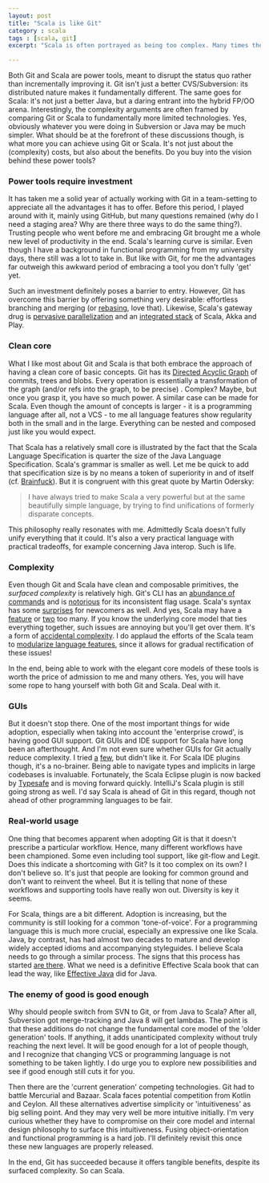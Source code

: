 ```yaml
---
layout: post
title: "Scala is like Git" 
category : scala 
tags : [scala, git]
excerpt: "Scala is often portrayed as being too complex. Many times these discussions about complexity remind me of similar arguments around the complexity of Git. I know, the comparison between a source control system and a programming language falls flat quickly when pushed too hard. But bear with me, because I do believe it can put the Scala complexity discussion in a new perspective."

---
```


Both Git and Scala are power tools, meant to disrupt the status quo rather than incrementally improving it. Git isn't just a better CVS/Subversion: its distributed nature makes it fundamentally different. The same goes for Scala: it's not just a better Java, but a daring entrant into the hybrid FP/OO arena. Interestingly, the complexity arguments are often framed by comparing Git or Scala to fundamentally more limited technologies. Yes, obviously whatever you were doing in Subversion or Java may be much simpler. What should be at the forefront of these discussions though, is what more you can achieve using Git or Scala. It's not just about the (complexity) costs, but also about the benefits. Do you buy into the vision behind these power tools?

### Power tools require investment
It has taken me a solid year of actually working with Git in a team-setting to appreciate all the advantages it has to offer. Before this period, I played around with it, mainly using GitHub, but many questions remained (why do I need a staging area? Why are there three ways to do the same thing?). Trusting people who went before me and embracing Git brought me a whole new level of productivity in the end. Scala's learning curve is similar. Even though I have a background in functional programming from my university days, there still was a lot to take in. But like with Git, for me the advantages far outweigh this awkward period of embracing a tool you don't fully 'get' yet.

Such an investment definitely poses a barrier to entry. However, Git has overcome this barrier by offering something very desirable: effortless branching and merging (or [rebasing](http://git-scm.com/book/en/Git-Branching-Rebasing), love that). Likewise, Scala's gateway drug is [pervasive parallelization](http://lampwww.epfl.ch/~phaller/upmarc/) and an [integrated stack](http://typesafe.com/stack) of Scala, Akka and Play. 

### Clean core
What I like most about Git and Scala is that both embrace the approach of having a clean core of basic concepts. Git has its [Directed Acyclic Graph](http://eagain.net/articles/git-for-computer-scientists/) of commits, trees and blobs. Every operation is essentially a transformation of the graph (and/or refs into the graph, to be precise) . Complex? Maybe, but once you grasp it, you have so much power. A similar case can be made for Scala. Even though the amount of concepts is larger - it is a programming language after all, not a VCS - to me all language features show regularity both in the small and in the large. Everything can be nested and composed just like you would expect. 

That Scala has a relatively small core is illustrated by the fact that the Scala Language Specification is quarter the size of the Java Language Specification. Scala's grammar is smaller as well. Let me be quick to add that specification size is by no means a token of superiority in and of itself (cf. [Brainfuck](http://progopedia.com/language/brainfuck/)). But it is congruent with this great quote by Martin Odersky:

> I have always tried to make Scala a very powerful but at the same beautifully simple language, by trying to find unifications of formerly disparate concepts.

This philosophy really resonates with me. Admittedly Scala doesn't fully unify everything that it could. It's also a very practical language with practical tradeoffs, for example concerning Java interop. Such is life.

### Complexity
Even though Git and Scala have clean and composable primitives, the _surfaced complexity_ is relatively high. Git's CLI has an [abundance of commands](http://stackoverflow.com/questions/7866353/git-list-all-available-commands) and is [notorious](http://steveko.wordpress.com/2012/02/24/10-things-i-hate-about-git/) for its inconsistent flag usage. Scala's syntax has some [surprises](http://www.slideshare.net/normation/scala-dreaded) for newcomers as well. And yes, Scala may have a [feature](http://programmers.stackexchange.com/questions/179699/whats-the-problem-with-scalas-xml-literals) or [two](http://stackoverflow.com/questions/13011204/scalas-postfix-ops) too many. If you know the underlying core model that ties everything together, such issues are annoying but you'll get over them. It's a form of [accidental complexity](http://c2.com/cgi/wiki?AccidentalComplexity). I do applaud the efforts of the Scala team to [modularize language features](http://docs.scala-lang.org/sips/pending/modularizing-language-features.html), since it allows for gradual rectification of these issues!

In the end, being able to work with the elegant core models of these tools is worth the price of admission to me and many others. Yes, you will have some rope to hang yourself with both Git and Scala. Deal with it.

### GUIs
But it doesn't stop there. One of the most important things for wide adoption, especially when taking into account the 'enterprise crowd', is having good GUI support. Git GUIs and IDE support for Scala have long been an afterthought. And I'm not even sure whether GUIs for Git actually reduce complexity. I tried [a](http://code.google.com/p/gitextensions/) [few](http://code.google.com/p/tortoisegit/), but didn't like it. For Scala IDE plugins though, it's a no-brainer. Being able to navigate types and implicits in large codebases is invaluable. Fortunately, the Scala Eclipse plugin is now backed by [Typesafe](http://typesafe.com/) and is moving forward quickly. IntelliJ's Scala plugin is still going strong as well. I'd say Scala is ahead of Git in this regard, though not ahead of other programming languages to be fair.

### Real-world usage
One thing that becomes apparent when adopting Git is that it doesn't prescribe a particular workflow. Hence, many different workflows have been championed. Some even including tool support, like git-flow and Legit. Does this indicate a shortcoming with Git? Is it too complex on its own? I don't believe so. It's just that people are looking for common ground and don't want to reinvent the wheel. But it is telling that none of these workflows and supporting tools have really won out. Diversity is key it seems.

For Scala, things are a bit different. Adoption is increasing, but the community is still looking for a common 'tone-of-voice'. For a programming language this is much more crucial, especially an expressive one like Scala. Java, by contrast, has had almost two decades to mature and develop widely accepted idioms and accompanying styleguides. I believe Scala needs to go through a similar process. The signs that this process has started [are there](http://docs.scala-lang.org/style/). What we need is a definitive Effective Scala book that can lead the way, like [Effective Java](http://www.amazon.com/gp/product/0321356683/ref=as_li_qf_sp_asin_tl?ie=UTF8&camp=1789&creative=9325&creativeASIN=0321356683&linkCode=as2&tag=branandboun-20) did for Java. 

### The enemy of good is good enough
Why should people switch from SVN to Git, or from Java to Scala? After all, Subversion got merge-tracking and Java 8 will get lambdas. The point is that these additions do not change the fundamental core model of the 'older generation' tools. If anything, it adds unanticipated complexity without truly reaching the next level. It will be good enough for a lot of people though, and I recognize that changing VCS or programming language is not something to be taken lightly. I do urge you to explore new possibilities and see if good enough still cuts it for you.

Then there are the 'current generation' competing technologies. Git had to battle Mercurial and Bazaar. Scala faces potential competition from Kotlin and Ceylon. All these alternatives advertise simplicity or 'intuitiveness' as big selling point. And they may very well be more intuitive initially. I'm very curious whether they have to compromise on their core model and internal design philosophy to surface this intuitiveness. Fusing object-orientation and functional programming is a hard job. I'll definitely revisit this once these new languages are properly released.

In the end, Git has succeeded because it offers tangible benefits, despite its surfaced complexity. So can Scala.

